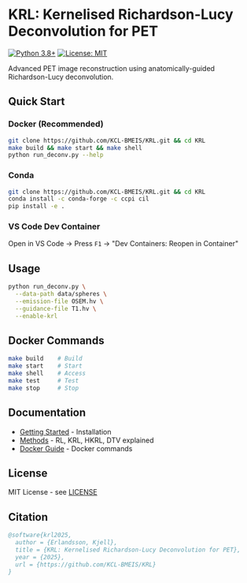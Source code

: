 # KRL: Kernelised Richardson-Lucy Deconvolution for PET

[![Python 3.8+](https://img.shields.io/badge/python-3.8+-blue.svg)](https://www.python.org/downloads/)
[![License: MIT](https://img.shields.io/badge/License-MIT-yellow.svg)](https://opensource.org/licenses/MIT)

Advanced PET image reconstruction using anatomically-guided Richardson-Lucy deconvolution.

## Quick Start

### Docker (Recommended)

```bash
git clone https://github.com/KCL-BMEIS/KRL.git && cd KRL
make build && make start && make shell
python run_deconv.py --help
```

### Conda

```bash
git clone https://github.com/KCL-BMEIS/KRL.git && cd KRL
conda install -c conda-forge -c ccpi cil
pip install -e .
```

### VS Code Dev Container

Open in VS Code → Press `F1` → "Dev Containers: Reopen in Container"

## Usage

```bash
python run_deconv.py \
  --data-path data/spheres \
  --emission-file OSEM.hv \
  --guidance-file T1.hv \
  --enable-krl
```

## Docker Commands

```bash
make build    # Build
make start    # Start
make shell    # Access
make test     # Test
make stop     # Stop
```

## Documentation

- [Getting Started](docs/GETTING-STARTED.md) - Installation
- [Methods](docs/METHODS.md) - RL, KRL, HKRL, DTV explained
- [Docker Guide](docker/README.md) - Docker commands

## License

MIT License - see [LICENSE](LICENSE)

## Citation

```bibtex
@software{krl2025,
  author = {Erlandsson, Kjell},
  title = {KRL: Kernelised Richardson-Lucy Deconvolution for PET},
  year = {2025},
  url = {https://github.com/KCL-BMEIS/KRL}
}
```
